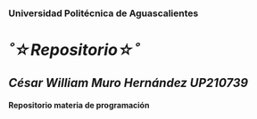 ### Universidad Politécnica de Aguascalientes
# ___˚*☆Repositorio☆*˚___
## ***César William Muro Hernández UP210739***
#### Repositorio materia de programación
